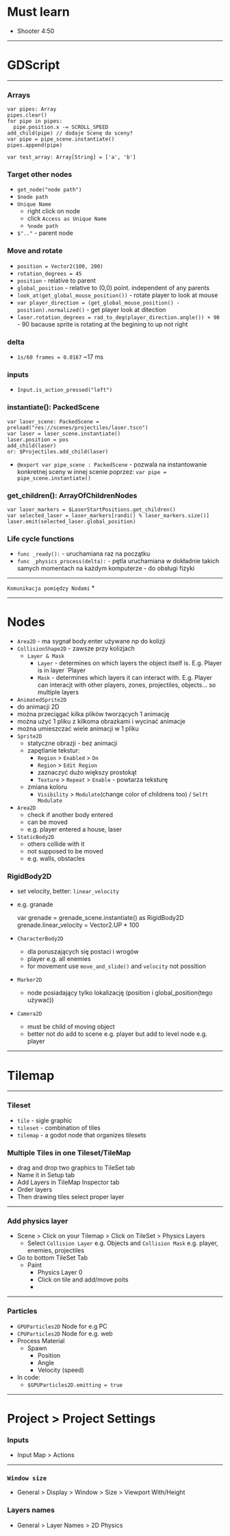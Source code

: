 # Must learn
* Shooter 4:50

---

# GDScript

---

### Arrays


    var pipes: Array
    pipes.clear()
    for pipe in pipes:
      pipe.position.x -= SCROLL_SPEED
    add_child(pipe) // dodaje Scenę do sceny?
    var pipe = pipe_scene.instantiate()
    pipes.append(pipe)

    var test_array: Array[String] = ['a', 'b']
### Target other nodes
  * `get_node("node path")`
  * `$node path`
  * `Unique Name`
    * right click on node
    * click `Access as Unique Name`
    * `%node path`
  * `$".."` - parent node

### Move and rotate
  * `position = Vector2(100, 200)`
  * `rotation_degrees = 45`
  * `position` - relative to parent
  * `global_position` - relative to (0,0) point. independent of any parents
  * `look_at(get_global_mouse_position())` - rotate player to look at mouse
  * `var player_direction = (get_global_mouse_position() - position).normalized()` - get player look at ditection
  * `laser.rotation_degrees = rad_to_deg(player_direction.angle()) + 90` - 90 bacause sprite is rotating at the begining to up not right
### delta
  * `1s/60 frames = 0.0167` ~17 ms
### inputs
  * `Input.is_action_pressed("left")`

### instantiate(): PackedScene
    var laser_scene: PackedScene = preload("res://scenes/projectiles/laser.tscn")
    var laser = laser_scene.instantiate()
    laser.position = pos
    add_child(laser)
    or: $Projectiles.add_child(laser)

* `@export var pipe_scene : PackedScene` - pozwala na instantowanie konkretnej sceny w innej scenie poprzez: `var pipe = pipe_scene.instantiate()`

### get_children(): ArrayOfChildrenNodes
    var laser_markers = $LaserStartPositions.get_children()
    var selected_laser = laser_markers[randi() % laser_markers.size()]
    laser.emit(selected_laser.global_position)

### Life cycle functions
* `func _ready():` - uruchamiana raz na początku
* `func _physics_process(delta):` - pętla uruchamiana w dokładnie takich samych momentach na każdym komputerze - do obsługi fizyki

---

`Komunikacja pomiędzy Nodami`
* 



---

# Nodes

* `Area2D` - ma sygnał body.enter używane np do kolizji
* `CollisionShape2D` - zawsze przy kolizjach
  * `Layer & Mask`
    * `Layer` - determines on which layers the object itself is. E.g. Player is in layer `Player
    * `Mask` - determines which layers it can interact with. E.g. Player can interacjt with other players, zones, projectiles, objects... so multiple layers
* `AnimatedSprite2D`
*   do animacji 2D
  * można przeciągać kilka plików tworzących 1 animację
  * można użyć 1 pliku z kilkoma obrazkami i wycinać animacje
  * można umieszczać wiele animacji w 1 pliku
* `Sprite2D`
  * statyczne obrazji - bez animacji
  * zapętlanie tekstur:
    * `Region` > `Enabled` > `On`
    * `Region` > `Edit Region`
    * zaznaczyć dużo większy prostokąt
    * `Texture` > `Repeat` > `Enable` - powtarza teksturę
  * zmiana koloru
    * `Visibility` > `Modulate`(change color of childrens too) / `Selft Modulate`
* `Area2D`
  * check if another body entered
  * can be moved
  * e.g. player entered a house, laser
* `StaticBody2D`
  * others collide with it
  * not supposed to be moved
  * e.g. walls, obstacles
### RigidBody2D
  * set velocity, better: `linear_velocity`
  * e.g. granade


    var grenade = grenade_scene.instantiate() as RigidBody2D
    grenade.linear_velocity = Vector2.UP * 100

* `CharacterBody2D`
  * dla poruszających się postaci i wrogów
  * player e.g. all enemies
  * for movement use `move_and_slide()` and `velocity` not possition
* `Marker2D`
  * node posiadający tylko lokalizację (position i global_position(tego używać))
* `Camera2D`
  * must be child of moving object
  * better not do add to scene e.g. player but add to level node e.g. player
---


# Tilemap


---
### Tileset
* `tile` - sigle graphic
* `tileset` - combination of tiles
* `tilemap` - a godot node that organizes tilesets

### Multiple Tiles in one Tileset/TileMap
* drag and drop two graphics to TileSet tab
* Name it in Setup tab
* Add Layers in TileMap Inspector tab
* Order layers
* Then drawing tiles select proper layer
---

### Add physics layer
* Scene > Click on your Tilemap > Click on TileSet > Physics Layers
  * Select `Collision Layer` e.g. Objects and `Collision Mask` e.g. player, enemies, projectiles
* Go to bottom TileSet Tab
  * Paint
    * Physics Layer 0
    * Click on tile and add/move poits
    * 
---

### Particles
* `GPUParticles2D` Node for e.g PC
* `CPUParticles2D` Node for e.g. web
* Process Material
  * Spawn
    * Position
    * Angle
    * Velocity (speed)
* In code:
  * `$GPUParticles2D.emitting = true`

---
# Project > Project Settings

### Inputs
* Input Map > Actions

---

### `Window size`
* General > Display > Window > Size > Viewport With/Height

### Layers names
* General > Layer Names > 2D Physics 